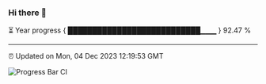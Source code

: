 ### Hi there 👋

⏳ Year progress { ███████████████████████████▁▁▁ } 92.47 %

---

⏰ Updated on Mon, 04 Dec 2023 12:19:53 GMT

![Progress Bar CI](https://github.com/liununu/liununu/workflows/Progress%20Bar%20CI/badge.svg)
